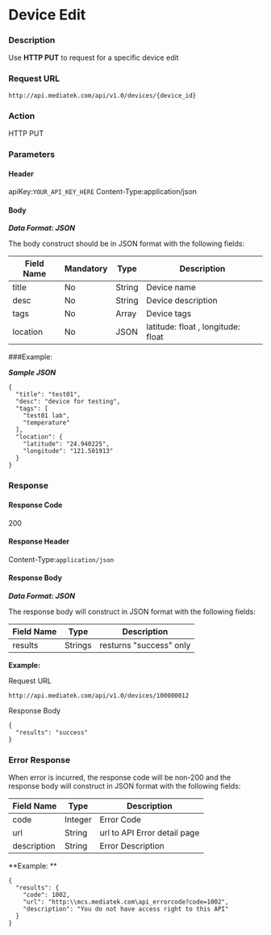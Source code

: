 # Device Edit

### Description

Use **HTTP PUT** to request for a specific device edit

### Request URL

```
http://api.mediatek.com/api/v1.0/devices/{device_id}
```

### Action
HTTP PUT

### Parameters

#### Header

apiKey:`YOUR_API_KEY_HERE`
Content-Type:application/json

#### Body

***Data Format: JSON***

The body construct should be in JSON format with the following fields:

| Field Name | Mandatory | Type | Description |
| --- | --- | --- | --- |
| title | No | String | Device name |
| desc | No | String | Device description |
| tags | No | Array | Device tags |
| location | No | JSON | latitude: float , longitude: float  |

###Example:

***Sample JSON***

```
{
  "title": "test01",
  "desc": "device for testing",
  "tags": [
    "test01 lab",
    "temperature"
  ],
  "location": {
    "latitude": "24.940225",
    "longitude": "121.501913"
  }
}
```

### Response

#### Response Code
200

#### Response Header

Content-Type:`application/json`

#### Response Body

***Data Format: JSON***

The response body will construct in JSON format with the following fields:

| Field Name | Type | Description |
| --- | --- | --- |
| results | Strings | resturns "success" only|

**Example:**

Request URL
```
http://api.mediatek.com/api/v1.0/devices/100000012
```

Response Body

```
{
  "results": "success"
}
```

### Error Response

When error is incurred, the response code will be non-200 and the response body will construct in JSON format with the following fields:

| Field Name | Type |Description|
| --- | --- | --- |
| code | Integer | Error Code |
| url | String | url to API Error detail page |
| description | String | Error Description |

**Example: **
```
{
  "results": {
    "code": 1002,
    "url": "http:\\mcs.mediatek.com\api_errorcode?code=1002",
    "description": "You do not have access right to this API"
  }
}
```




